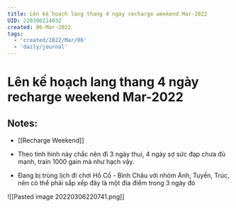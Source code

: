 ```yaml
---
title: Lên kế hoạch lang thang 4 ngày recharge weekend Mar-2022
UID: 220306214032
created: 06-Mar-2022
tags:
  - 'created/2022/Mar/06'
  - 'daily/journal'
---
```

# Lên kế hoạch lang thang 4 ngày recharge weekend Mar-2022

## Notes:
- [[Recharge Weekend]]

- Theo tình hình này chắc nên đi 3 ngày thui, 4 ngày sợ sức đạp chưa đủ mạnh, train 1000 gain mà như hạch vậy.
- Đang bị trùng lịch đi chơi Hồ Cố - Bình Châu với nhóm Ánh, Tuyến, Trúc, nên có thể phải sắp xếp đây là một địa điểm trong 3 ngày đó

![[Pasted image 20220306220741.png]]

